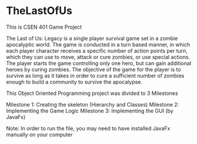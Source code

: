 # TheLastOfUs
This is CSEN 401 Game Project

The Last of Us: Legacy is a single player survival game set in a zombie apocalyptic world.
The game is conducted in a turn based manner, in which each player character receives a specific
number of action points per turn, which they can use to move, attack or cure zombies, or use
special actions.
The player starts the game controlling only one hero, but can gain additional heroes by curing
zombies. The objective of the game for the player is to survive as long as it takes in order to
cure a sufficient number of zombies enough to build a community to survive the apocalypse.

This Object Oriented Programming project was divided to 3 Milestones 

Milestone 1: Creating the skeleton (Hierarchy and Classes)
Milestone 2: Implementing the Game Logic
Milestone 3: Implementing the GUI (by JavaFx)

Note:
In order to run the file, you may need to have installed JavaFx manually on your computer
